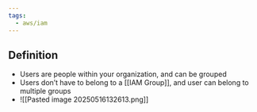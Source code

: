```yaml
---
tags:
  - aws/iam
---
```

## Definition
* Users are people within your organization, and can be grouped
* Users don’t have to belong to a [[IAM Group]], and user can belong to multiple groups
* ![[Pasted image 20250516132613.png]]